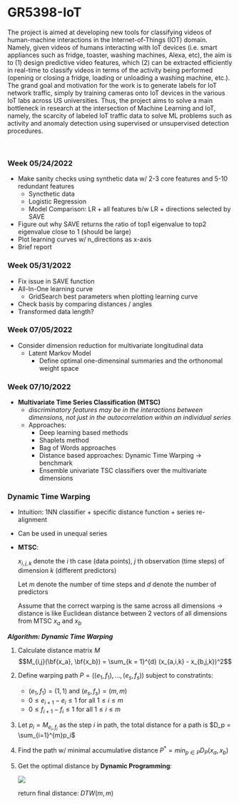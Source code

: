 # **GR5398-IoT**


The project is aimed at developing new tools for classifying videos of human-machine interactions in the Internet-of-Things (IOT) domain. Namely, given videos of humans interacting with IoT devices (i.e. smart appliances such as fridge, toaster, washing machines, Alexa, etc), the aim is to (1) design predictive video features, which (2) can be extracted efficiently in real-time to classify videos in terms of the activity being performed (opening or closing a fridge, loading or unloading a washing machine, etc.). The grand goal and motivation for the work is to generate labels for IoT network traffic, simply by training cameras onto IoT devices in the various IoT labs across US universities. Thus, the project aims to solve a main bottleneck in research at the intersection of Machine Learning and IoT, namely, the scarcity of labeled IoT traffic data to solve ML problems such as activity and anomaly detection using supervised or unsupervised detection procedures. 

<br>


### **Week 05/24/2022**
* Make sanity checks using synthetic data w/ 2-3 core features and 5-10 redundant features
  * Syncthetic data
  * Logistic Regression
  * Model Comparison: LR + all features b/w LR + directions selected by SAVE
* Figure out why SAVE returns the ratio of top1 eigenvalue to top2 eigenvalue close to 1 (should be large)
* Plot learning curves w/ n_directions as x-axis
* Brief report


### **Week 05/31/2022**
* Fix issue in SAVE function
* All-In-One learning curve
  *  GridSearch best parameters when plotting learning curve
* Check basis by comparing distances / angles
* Transformed data length?


### **Week 07/05/2022**
* Consider dimension reduction for multivariate longitudinal data
  * Latent Markov Model
    * Define optimal one-dimensinal summaries and the orthonomal weight space


### **Week 07/10/2022**
* **Multivariate Time Series Classification (MTSC)**
  * _discriminatory features may be in the interactions between dimensions, not just in the autocorrelation within an individual series_
  * Approaches:
    * Deep learning based methods
    * Shaplets method
    * Bag of Words approaches
    * Distance based approaches: Dynamic Time Warping -> benchmark
    * Ensemble univariate TSC classifiers over the multivariate dimensions

### **Dynamic Time Warping**
* Intuition: 1NN classifier + specific distance function + series re-alignment
* Can be used in unequal series
* **MTSC**: 
  
  $x_{i,j,k}$ denote the $i$ th case (data points), $j$ th observation (time steps) of dimension $k$ (different predictors)

  Let $m$ denote the number of time steps and $d$ denote the number of predictors

  Assume that the correct warping is the same across all dimensions -> distance is like Euclidean distance between 2 vectors of all dimensions from MTSC $x_a$ and $x_b$ 

**_Algorithm: Dynamic Time Warping_**
1. Calculate distance matrix $M$
   $$M_{i,j}(\bf{x_a}, \bf{x_b}) = \sum_{k = 1}^{d} (x_{a,i,k} - x_{b,j,k})^2$$
2. Define warping path $P = ((e_1, f_1), ... , (e_s, f_s))$ subject to constratints:
   * $(e_1, f_1) = (1,1)$ and $(e_s, f_s) = (m,m)$
   * $0 \leq e_{i+1} - e_i \leq 1$ for all $1 \leq i \leq m$
   * $0 \leq f_{i+1} - f_i \leq 1$ for all $1 \leq i \leq m$
3. Let $p_i = M_{e_i, f_i}$ as the step $i$ in path, the total distance for a path is $D_p = \sum_{i=1}^{m}p_i$ 
4. Find the path w/ minimal accumulative distance $P^* = min_{p \in P} D_P(x_a,x_b)$ 
5. Get the optimal distance by **Dynamic Programming**: 
   
   ![](https://latex.codecogs.com/gif.image?\large&space;\dpi{120}DTW(i,j)&space;=&space;M_{i,j}&space;&plus;&space;min\left\{\begin{aligned}&&space;DTW(i-1,&space;j),&space;\\&&space;DTW(i,&space;j-1),&space;\\&&space;DTW(i-1,&space;j-1).&space;\\\end{aligned}\right.)

   return final distance: $DTW(m,m)$ 

